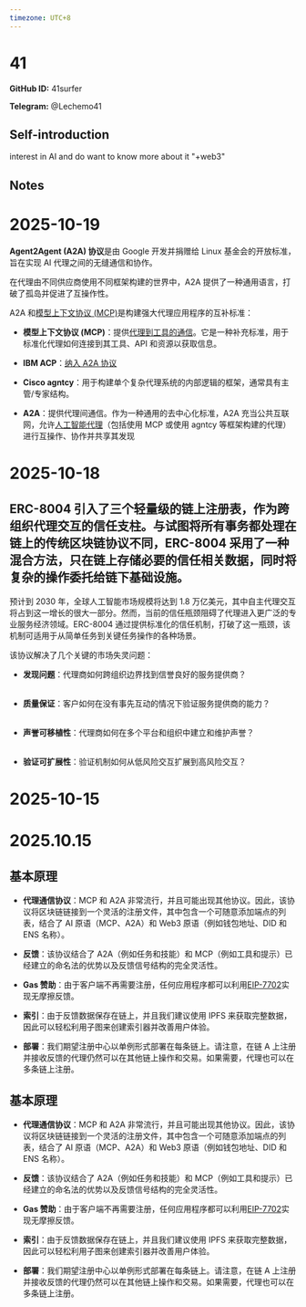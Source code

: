 ```yaml
---
timezone: UTC+8
---
```


# 41

**GitHub ID:** 41surfer

**Telegram:** @Lechemo41

## Self-introduction

interest in AI and do want to know more about it "+web3"

## Notes
<!-- Content_START -->
# 2025-10-19
<!-- DAILY_CHECKIN_2025-10-19_START -->
**Agent2Agent (A2A) 协议**是由 Google 开发并捐赠给 Linux 基金会的开放标准，旨在实现 AI 代理之间的无缝通信和协作。

在代理由不同供应商使用不同框架构建的世界中，A2A 提供了一种通用语言，打破了孤岛并促进了互操作性。

A2A 和[模型上下文协议 (MCP)](https://modelcontextprotocol.io/)是构建强大代理应用程序的互补标准：

-   **模型上下文协议 (MCP)**：提供[代理到工具的通信](https://cloud.google.com/discover/what-is-model-context-protocol)。它是一种补充标准，用于标准化代理如何连接到其工具、API 和资源以获取信息。
    
-   **IBM ACP**：[纳入 A2A 协议](https://github.com/orgs/i-am-bee/discussions/5)
    
-   **Cisco agntcy**：用于构建单个复杂代理系统的内部逻辑的框架，通常具有主管/专家结构。
    
-   **A2A**：提供代理间通信。作为一种通用的去中心化标准，A2A 充当公共互联网，允许[人工智能代理](https://cloud.google.com/discover/what-are-ai-agents)（包括使用 MCP 或使用 agntcy 等框架构建的代理）进行互操作、协作并共享其发现
<!-- DAILY_CHECKIN_2025-10-19_END -->

# 2025-10-18
<!-- DAILY_CHECKIN_2025-10-18_START -->

## ERC-8004 引入了三个轻量级的链上注册表，作为跨组织代理交互的信任支柱。与试图将所有事务都处理在链上的传统区块链协议不同，ERC-8004 采用了一种混合方法，只在链上存储必要的信任相关数据，同时将复杂的操作委托给链下基础设施。

预计到 2030 年，全球人工智能市场规模将达到 1.8 万亿美元，其中自主代理交互将占到这一增长的很大一部分。然而，当前的信任瓶颈阻碍了代理进入更广泛的专业服务经济领域。ERC-8004 通过提供标准化的信任机制，打破了这一瓶颈，该机制可适用于从简单任务到关键任务操作的各种场景。

该协议解决了几个关键的市场失灵问题：

-   **发现问题**：代理商如何跨组织边界找到信誉良好的服务提供商？  
     
    
-   **质量保证**：客户如何在没有事先互动的情况下验证服务提供商的能力？  
     
    
-   **声誉可移植性**：代理商如何在多个平台和组织中建立和维护声誉？  
     
    
-   **验证可扩展性**：验证机制如何从低风险交互扩展到高风险交互？
<!-- DAILY_CHECKIN_2025-10-18_END -->

# 2025-10-15
<!-- DAILY_CHECKIN_2025-10-15_START -->





# 2025.10.15
<!-- DAILY_CHECKIN_2025-10-15_START -->
## **基本原理**

-   **代理通信协议**：MCP 和 A2A 非常流行，并且可能出现其他协议。因此，该协议将区块链链接到一个灵活的注册文件，其中包含一个可随意添加端点的列表，结合了 AI 原语（MCP、A2A）和 Web3 原语（例如钱包地址、DID 和 ENS 名称）。
    
-   **反馈**：该协议结合了 A2A（例如任务和技能）和 MCP（例如工具和提示）已经建立的命名法的优势以及反馈信号结构的完全灵活性。
    
-   **Gas 赞助**：由于客户端不再需要注册，任何应用程序都可以利用[EIP-7702](https://eips.ethereum.org/EIPS/eip-7702)实现无摩擦反馈。
    
-   **索引**：由于反馈数据保存在链上，并且我们建议使用 IPFS 来获取完整数据，因此可以轻松利用子图来创建索引器并改善用户体验。
    
-   **部署**：我们期望注册中心以单例形式部署在每条链上。请注意，在链 A 上注册并接收反馈的代理仍然可以在其他链上操作和交易。如果需要，代理也可以在多条链上注册。
<!-- DAILY_CHECKIN_2025-10-15_END -->
<!-- Content_END -->
## **基本原理**

-   **代理通信协议**：MCP 和 A2A 非常流行，并且可能出现其他协议。因此，该协议将区块链链接到一个灵活的注册文件，其中包含一个可随意添加端点的列表，结合了 AI 原语（MCP、A2A）和 Web3 原语（例如钱包地址、DID 和 ENS 名称）。
    
-   **反馈**：该协议结合了 A2A（例如任务和技能）和 MCP（例如工具和提示）已经建立的命名法的优势以及反馈信号结构的完全灵活性。
    
-   **Gas 赞助**：由于客户端不再需要注册，任何应用程序都可以利用[EIP-7702](https://eips.ethereum.org/EIPS/eip-7702)实现无摩擦反馈。
    
-   **索引**：由于反馈数据保存在链上，并且我们建议使用 IPFS 来获取完整数据，因此可以轻松利用子图来创建索引器并改善用户体验。
    
-   **部署**：我们期望注册中心以单例形式部署在每条链上。请注意，在链 A 上注册并接收反馈的代理仍然可以在其他链上操作和交易。如果需要，代理也可以在多条链上注册。
<!-- DAILY_CHECKIN_2025-10-15_END -->



<!-- Content_END -->
